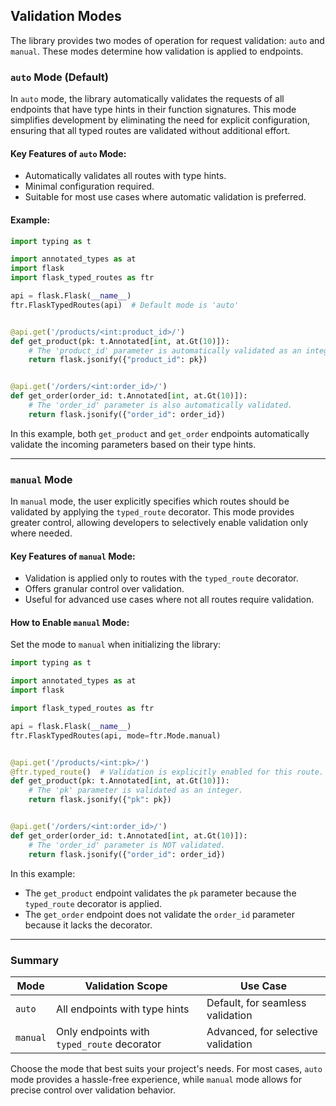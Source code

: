 ## Validation Modes

The library provides two modes of operation for request validation: `auto` and `manual`. These modes determine how
validation is applied to endpoints.

### `auto` Mode (Default)

In `auto` mode, the library automatically validates the requests of all endpoints that have type hints in their function
signatures. This mode simplifies development by eliminating the need for explicit configuration, ensuring that all typed
routes are validated without additional effort.

#### Key Features of `auto` Mode:

- Automatically validates all routes with type hints.
- Minimal configuration required.
- Suitable for most use cases where automatic validation is preferred.

#### Example:

```python
import typing as t

import annotated_types as at
import flask
import flask_typed_routes as ftr

api = flask.Flask(__name__)
ftr.FlaskTypedRoutes(api)  # Default mode is 'auto'


@api.get('/products/<int:product_id>/')
def get_product(pk: t.Annotated[int, at.Gt(10)]):
    # The 'product_id' parameter is automatically validated as an integer.
    return flask.jsonify({"product_id": pk})


@api.get('/orders/<int:order_id>/')
def get_order(order_id: t.Annotated[int, at.Gt(10)]):
    # The 'order_id' parameter is also automatically validated.
    return flask.jsonify({"order_id": order_id})
```

In this example, both `get_product` and `get_order` endpoints automatically validate the incoming parameters based on
their type hints.

---

### `manual` Mode

In `manual` mode, the user explicitly specifies which routes should be validated by applying the `typed_route`
decorator. This mode provides greater control, allowing developers to selectively enable validation only where needed.

#### Key Features of `manual` Mode:

- Validation is applied only to routes with the `typed_route` decorator.
- Offers granular control over validation.
- Useful for advanced use cases where not all routes require validation.

#### How to Enable `manual` Mode:

Set the mode to `manual` when initializing the library:

```python
import typing as t

import annotated_types as at
import flask

import flask_typed_routes as ftr

api = flask.Flask(__name__)
ftr.FlaskTypedRoutes(api, mode=ftr.Mode.manual)


@api.get('/products/<int:pk>/')
@ftr.typed_route()  # Validation is explicitly enabled for this route.
def get_product(pk: t.Annotated[int, at.Gt(10)]):
    # The 'pk' parameter is validated as an integer.
    return flask.jsonify({"pk": pk})


@api.get('/orders/<int:order_id>/')
def get_order(order_id: t.Annotated[int, at.Gt(10)]):
    # The 'order_id' parameter is NOT validated.
    return flask.jsonify({"order_id": order_id})
```

In this example:

- The `get_product` endpoint validates the `pk` parameter because the `typed_route` decorator is applied.
- The `get_order` endpoint does not validate the `order_id` parameter because it lacks the decorator.

---

### Summary

| Mode     | Validation Scope                                | Use Case                           |
|----------|-------------------------------------------------|------------------------------------|
| `auto`   | All endpoints with type hints                   | Default, for seamless validation   |
| `manual` | Only endpoints with `typed_route` decorator     | Advanced, for selective validation |

Choose the mode that best suits your project's needs. For most cases, `auto` mode provides a hassle-free experience,
while `manual` mode allows for precise control over validation behavior.

